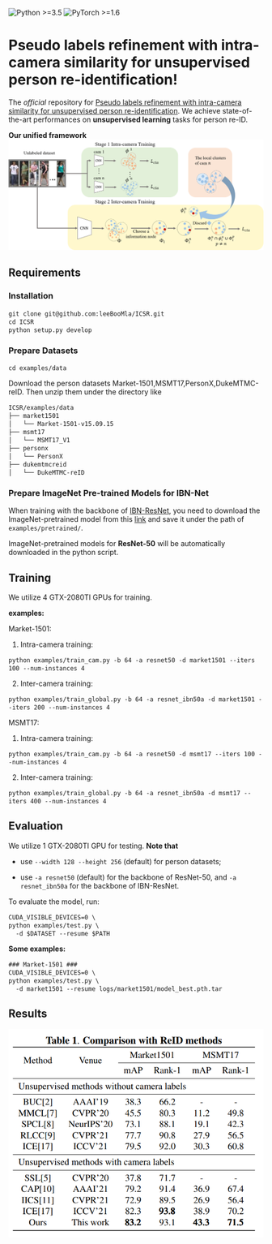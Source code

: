 ![Python >=3.5](https://img.shields.io/badge/Python->=3.6-blue.svg)
![PyTorch >=1.6](https://img.shields.io/badge/PyTorch->=1.6-yellow.svg)

# Pseudo labels refinement with intra-camera similarity for unsupervised person re-identification!


The *official* repository for [Pseudo labels refinement with intra-camera similarity for unsupervised person re-identification](https://arxiv.org/abs/2304.12634.pdf). We achieve state-of-the-art performances on **unsupervised learning** tasks for person re-ID.

**Our unified framework**
![framework](figs/framework.png)


## Requirements

### Installation

```shell
git clone git@github.com:leeBooMla/ICSR.git
cd ICSR
python setup.py develop
```

### Prepare Datasets

```shell
cd examples/data
```
Download the person datasets Market-1501,MSMT17,PersonX,DukeMTMC-reID.
Then unzip them under the directory like

```
ICSR/examples/data
├── market1501
│   └── Market-1501-v15.09.15
├── msmt17
│   └── MSMT17_V1
├── personx
│   └── PersonX
├── dukemtmcreid
│   └── DukeMTMC-reID
```

### Prepare ImageNet Pre-trained Models for IBN-Net

When training with the backbone of [IBN-ResNet](https://arxiv.org/abs/1807.09441), you need to download the ImageNet-pretrained model from this [link](https://drive.google.com/drive/folders/1thS2B8UOSBi_cJX6zRy6YYRwz_nVFI_S) and save it under the path of `examples/pretrained/`.

ImageNet-pretrained models for **ResNet-50** will be automatically downloaded in the python script.

## Training

We utilize 4 GTX-2080TI GPUs for training.

**examples:**

Market-1501:

1. Intra-camera training:
```shell
python examples/train_cam.py -b 64 -a resnet50 -d market1501 --iters 100 --num-instances 4
```


2. Inter-camera training:
```shell
python examples/train_global.py -b 64 -a resnet_ibn50a -d market1501 --iters 200 --num-instances 4
```

MSMT17:

1. Intra-camera training:
```shell
python examples/train_cam.py -b 64 -a resnet50 -d msmt17 --iters 100 --num-instances 4
```


2. Inter-camera training:
```shell
python examples/train_global.py -b 64 -a resnet_ibn50a -d msmt17 --iters 400 --num-instances 4
```


## Evaluation

We utilize 1 GTX-2080TI GPU for testing. **Note that**

+ use `--width 128 --height 256` (default) for person datasets;

+ use `-a resnet50` (default) for the backbone of ResNet-50, and `-a resnet_ibn50a` for the backbone of IBN-ResNet.

To evaluate the model, run:
```shell
CUDA_VISIBLE_DEVICES=0 \
python examples/test.py \
  -d $DATASET --resume $PATH
```

**Some examples:**
```shell
### Market-1501 ###
CUDA_VISIBLE_DEVICES=0 \
python examples/test.py \
  -d market1501 --resume logs/market1501/model_best.pth.tar
```

## Results

![framework](figs/result.png)